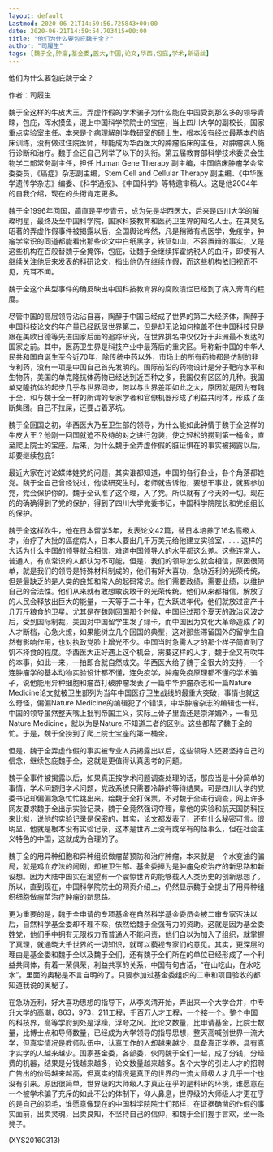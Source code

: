 ```yaml
---
layout: default
Lastmod: 2020-06-21T14:59:56.725843+00:00
date: 2020-06-21T14:59:54.703415+00:00
title: "他们为什么要包庇魏于全？"
author: "司履生"
tags: [魏于全,肿瘤,基金委,医大,中国,论文,华西,包庇,学术,新语丝]
---
```


他们为什么要包庇魏于全？

作者：司履生

魏于全这样的牛皮大王，弄虚作假的学术骗子为什么能在中国受到那么多的领导青睐，包庇，浑水摸鱼，混上中国科学院院士的宝座，当上四川大学的副校长，国家重点实验室主任。本来是个病理解剖学教研室的硕士生，根本没有经过最基本的临床训练，没有做过住院医师，却能成为华西医大的肿瘤临床的主任，对肿瘤病人施行诊断和治疗。魏于全还自己列举了以下的头衔。第五届教育部科学技术委员会生物学二部常务副主任，担任 Human Gene Therapy 副主编，中国临床肿瘤学会常委委员，《癌症》杂志副主编，Stem Cell and Cellular Therapy 副主编、《中华医学遗传学杂志》编委、《科学通报》、《中国科学》等特邀审稿人。这是他2004年的自我介绍，现在的头衔肯定更多。

魏于全1996年回国，简直是平步青云，成为先是华西医大，后来是四川大学的璀璨明星，最终及至中国科学院，国家科技教育和医药卫生界的知名人士。在其臭名昭著的弄虚作假事件被揭露以后，全国舆论哗然，凡是稍微有点医学，免疫学，肿瘤学常识的同道都能看出那些论文中白纸黑字，铁证如山，不容置辩的事实，又是这些机构在百般替魏于全掩饰，包庇，让魏于全继续挥霍纳税人的血汗，即使有人继续关注他后来发表的科研论文，指出他仍在继续作假，而这些机构依旧视而不见，充耳不闻。

魏于全这个典型事件的确反映出中国科技教育界的腐败溃烂已经到了病入膏肓的程度。

尽管中国的高层领导沾沾自喜，陶醉于中国已经成了世界的第二大经济体，陶醉于中国科技论文的年产量已经跃居世界第二，但是却无论如何掩盖不住中国科技只是跟在美欧日德等先进国家后面的追踪研究，在世界排名中仅仅好于非洲最不发达的国家之前。其中，医药卫生界是科技产业中最落后的重灾区。号称新中国的中华人民共和国自诞生至今近70年，除传统中药以外，市场上的所有药物都是仿制的非专利药，没有一项是中国自己首先发明的。国际前沿的药物设计是分子靶向水平和生物药，美国的单克隆抗体药物已经达到近百种之多，我国仅有区区的几种。我国单克隆抗体的起步几乎与世界同步，何以与世界差距如此之大，原因就是因为有魏于全，和与魏于全一样的所谓的专家学者和官僚机器形成了利益共同体，形成了垄断集团。自己不拉屎，还要占着茅坑。

魏于全回国之初，华西医大乃至卫生部的领导，为什么能如此钟情于魏于全这样的牛皮大王？他刚一回国就迫不及待的对之进行包装，使之轻松的捞到第一桶金，直至爬上院士的宝座。后来，为什么魏于全弄虚作假的脏证惧在的事实被揭露以后，却要继续包庇?

最近大家在讨论媒体姓党的问题，其实谁都知道，中国的各行各业，各个角落都姓党。魏于全自己曾经说过，他读研究生时，老师就告诉他，要想干事业，就要参加党，党会保护你的。魏于全认准了这个理，入了党。所以就有了今天的一切。现在的的确确得到了党的保护，得到了四川大学党委书记，中国科学院院长和党组组长的保护。

魏于全这样吹牛，他在日本留学5年，发表论文42篇，替日本培养了16名高级人才，治疗了大批的癌症病人，日本人要出几千万美元给他建立实验室，……这样的大话为什么中国的领导就会相信，难道中国领导人的水平都这么差。这些连常人，普通人，有点常识的人都认为不可能，但是，我们的领导怎么就会相信，原因很简单，就是我们的领导是特殊材料制成的，他们有好大喜功，急功近利的光荣传统，但是最缺乏的是人类的良知和常人的起码常识。他们需要政绩，需要业绩，以维护自己的合法性。他们从来就有敢想敢说敢干的光荣传统，他们从来都相信，解放了的人民会释放出巨大的能量，一天等于二十年，在大跃进年代，他们就放过亩产十几万斤粮食的卫星。尤其是在魏刚回国那个时候，中国经过那个夏天的政治风波之后，受到国际制裁，美国对中国留学生发了绿卡，而中国因为文化大革命造成了的人才断档，心急火燎，如果能树立几个回国的典型，这对那些滞留国外的留学生自然有影响作用，也对执政党脸上增光不少。中国当时急需人才的那个样子简直到了饥不择食的程度。华西医大正好遇上这个机会，需要这样的人才，魏于全又有吹牛的本事，如此一来，一拍即合就自然成交。华西医大给了魏于全很大的支持，一个连肿瘤学的基本动物实验设计都不懂，连免疫学，肿瘤免疫原理都不懂的学术骗子，说他能用异种细胞和瘤苗打破肿瘤发表了一篇中华肿瘤杂志和一篇Nature Medicine论文就被卫生部列为当年中国医疗卫生战线的最重大突破，事情也就这么奇怪，偏偏Nature Medicine的编辑犯了个错误，中华肿瘤杂志的编辑也一样。中国的领导虽然整天嘴上批判帝国主义，实际上骨子里面还是崇洋媚外，一看见Nature Medicine，就以为是Nature,不知道二者的区别。这些都帮了魏于全的忙。于是，魏于全捞到了爬上院士宝座的第一桶金。

但是，魏于全弄虚作假的事实被专业人员揭露出以后，这些领导人还要坚持自己的信念，继续包庇魏于全，这就是更值得认真思考的问题。

魏于全事件被揭露以后，如果真正按学术问题调查处理的话，那应当是十分简单的事情，学术问题归学术问题，党政系统只需要冷静的等待结果，可是四川大学的党委书记却偏偏急急忙忙跳出来，给魏于全打保票，不对魏于全进行调查，网上许多网友要求魏于全出示实验记录，魏于全竟然强词夺理，拿他的实验和航天国防科技来比拟，说他的实验记录是保密的，其实，论文都发表了，还有什么秘密可言。很明显，他就是根本没有实验记录，这本是世界上没有或罕有的怪事么，但在社会主义特色的中国，这就成为合理的了。

魏于全的用异种细胞和异种组织做瘤苗预防和治疗肿瘤，本来就是一个水变油的骗局，就是鸡血疗法的闹剧，却被卫生部、基金委捧为是肿瘤免疫治疗的新思路和新设想。因为大陆中国实在渴望有一个震惊世界的能够载入人类历史的创新思想了。所以，直到现在，中国科学院院士的网页介绍上，仍然显示魏于全提出了用异种组织细胞做瘤苗治疗肿瘤的新思路。

更为重要的是，魏于全申请的专项基金在自然科学基金委员会被二审专家否决以后，自然科学基金委却不理不睬，依然给魏于全强有力的资助。这就是因为基金委姓党，他们手中拥有无限权力而普通人不能问责，他们自以为加入了组织，就掌握了真理，就通晓大千世界的一切知识，就可以藐视专家们的意见。其实，更深层的理由是基金委和魏于全以及魏于全们，还有魏于全们所在的单位已经形成了一个利益共同体，有着一荣俱荣，利益共享的关系，中国有句古话，“在山吃山，在水吃水”。里面的奥秘是不言自明的了。只要参加过基金委组织的二审和项目验收的都知道我说的奥秘了。

在急功近利，好大喜功思想的指导下，从李岚清开始，弄出来一个大学合并，中专升大学的高潮，863，973，211工程，千百万人才工程，一个接一个。整个中国的科技界，高等学府到处是浮躁，浮夸之风。比论文数量，比申请基金，比院士数量，比博士点和导师数量，已经成为大学领导的指导思想，整天高喊创世界一流大学，但真实情况是教师队伍中，认真工作的人却越来越少，具备真正学养，具有真才实学的人越来越少。国家基金委，各部委，伙同魏于全们一起，成了分钱，分经费的机器，结果是分钱越来越多，论文数量越来越多。各个大学的引进人才的招聘广告出的价码越来越高，但真实的情况是真正的世界的一流大师级人才几乎一个也没有引来。原因很简单，世界级的大师级人才真正在乎的是科研的环境，谁愿意在一个被学术骗子充斥的如此不公的体制下，仰人鼻息，世界级的大师级人才更在乎的是自己的羽毛，谁愿意像现在的中国科学院院士们那样，在证据确凿的作假的事实面前，出卖灵魂，出卖良知，不坚持自己的信仰，和魏于全们握手言欢，坐一条凳子。

(XYS20160313)

